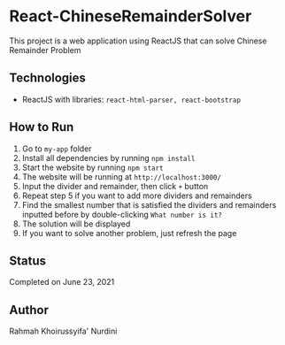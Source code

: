 # React-ChineseRemainderSolver
This project is a web application using ReactJS that can solve Chinese Remainder Problem

## Technologies
* ReactJS with libraries: `react-html-parser, react-bootstrap`

## How to Run
1. Go to `my-app` folder
2. Install all dependencies by running `npm install`
3. Start the website by running `npm start`
4. The website will be running at `http://localhost:3000/`
5. Input the divider and remainder, then click `+` button
6. Repeat step 5 if you want to add more dividers and remainders
7. Find the smallest number that is satisfied the dividers and remainders inputted before by double-clicking `What number is it?`
8. The solution will be displayed
9. If you want to solve another problem, just refresh the page

## Status
Completed on June 23, 2021

## Author
Rahmah Khoirussyifa' Nurdini
